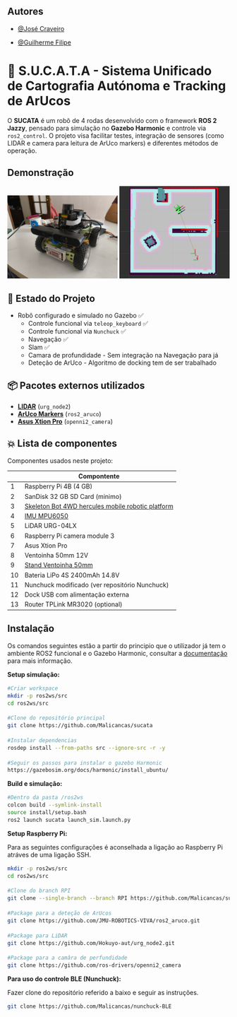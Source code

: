 
## Autores

- [@José Craveiro](https://github.com/Malicancas)

- [@Guilherme Filipe](https://github.com/guilassas)



# 🤖 S.U.C.A.T.A - Sistema Unificado de Cartografia Autónoma e Tracking de ArUcos

O **SUCATA** é um robô de 4 rodas desenvolvido com o framework **ROS 2 Jazzy**, pensado para simulação no **Gazebo Harmonic** e controle via `ros2_control`. O projeto visa facilitar testes, integração de sensores (como LIDAR e camera para leitura de ArUco markers) e diferentes métodos de operação.

## Demonstração

<p float="left">
  <img src="assets/chassiNovo.jpg" width="250" alt="Sucata"/>
  <img src="assets/globalCostmap.gif" width="250" alt="Slam"/>
</p>

## 📃 Estado do Projeto

- Robô configurado e simulado no Gazebo ✅
    - Controle funcional via `teleop_keyboard` ✅
    - Controle funcional via `Nunchuck` ✅
    - Navegação ✅
    - Slam ✅
    - Camara de profundidade - Sem integração na Navegação para já
    - Deteção de ArUco - Algoritmo de docking tem de ser trabalhado




## 📦 Pacotes externos utilizados

- [**LIDAR**](https://github.com/Hokuyo-aut/urg_node2) (`urg_node2`)
- [**ArUco Markers**](https://github.com/JMU-ROBOTICS-VIVA/ros2_aruco) (`ros2_aruco`)
- [**Asus Xtion Pro**](https://github.com/ros-drivers/openni2_camera) (`openni2_camera`)

## 💥 Lista de componentes
Componentes usados neste projeto:

| | Compontente |
| --| --|
|1| Raspberry Pi 4B (4 GB)|
|2| SanDisk 32 GB SD Card (minimo)|
|3| [Skeleton Bot 4WD hercules mobile robotic platform](https://wiki.seeedstudio.com/Skeleton_Bot-4WD_hercules_mobile_robotic_platform/)|
|4| [IMU MPU6050](https://pt.aliexpress.com/item/1005008404467219.html?src=google&pdp_npi=4@dis!EUR!1.92!1.38!!!!!@!12000044896717467!ppc!!!&gQT=2)|
|5| LiDAR URG-04LX|
|6| Raspberry Pi camera module 3|
|7| Asus Xtion Pro|
|8| Ventoinha 50mm 12V|
|9| [Stand Ventoinha 50mm](https://www.printables.com/model/443438-raspberry-pi-4-bracket-for-50mm-fan)|
|10| Bateria LiPo 4S 2400mAh 14.8V|
|11| Nunchuck modificado (ver repositório Nunchuck)|
|12| Dock USB com alimentação externa|
|13| Router TPLink MR3020 (optional)|



## Instalação
Os comandos seguintes estão a partir do principio que o utilizador já tem o ambiente ROS2 funcional e o Gazebo Harmonic, consultar a [documentação](https://docs.ros.org/en/jazzy/index.html) para mais informação.

**Setup simulação:**
```bash
#Criar workspace
mkdir -p ros2ws/src
cd ros2ws/src

#Clone do repositório principal
git clone https://github.com/Malicancas/sucata

#Instalar dependencias
rosdep install --from-paths src --ignore-src -r -y

#Seguir os passos para instalar o gazebo Harmonic
https://gazebosim.org/docs/harmonic/install_ubuntu/

```
**Build e simulação:**
```bash
#Dentro da pasta /ros2ws
colcon build --symlink-install
source install/setup.bash
ros2 launch sucata launch_sim.launch.py
```

**Setup Raspberry Pi:**

Para as seguintes configurações é aconselhada a ligação ao Raspberry Pi atráves de uma ligação SSH.

```bash
mkdir -p ros2ws/src
cd ros2ws/src

#Clone do branch RPI
git clone --single-branch --branch RPI https://github.com/Malicancas/sucata.git

#Package para a deteção de ArUcos
git clone https://github.com/JMU-ROBOTICS-VIVA/ros2_aruco.git

#Package para LiDAR
git clone https://github.com/Hokuyo-aut/urg_node2.git

#Package para a camâra de perfundidade
git clone https://github.com/ros-drivers/openni2_camera

```


**Para uso do controle BLE (Nunchuck):**

Fazer clone do repositório referido a baixo e seguir as instruções.
```bash
git clone https://github.com/Malicancas/nunchuck-BLE
```
